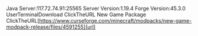 Java Server:117.72.74.91:25565
Server Version:1.19.4
Forge Version:45.3.0
UserTerminalDownload ClickTheURL
New Game Package ClickTheURL[https://www.curseforge.com/minecraft/modpacks/new-game-modpack-release/files/4591255](url)